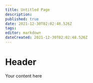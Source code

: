 ```yaml
---
title: Untitled Page
description: 
published: true
date: 2021-12-30T02:02:48.526Z
tags: 
editor: markdown
dateCreated: 2021-12-30T02:02:48.526Z
---
```


# Header
Your content here